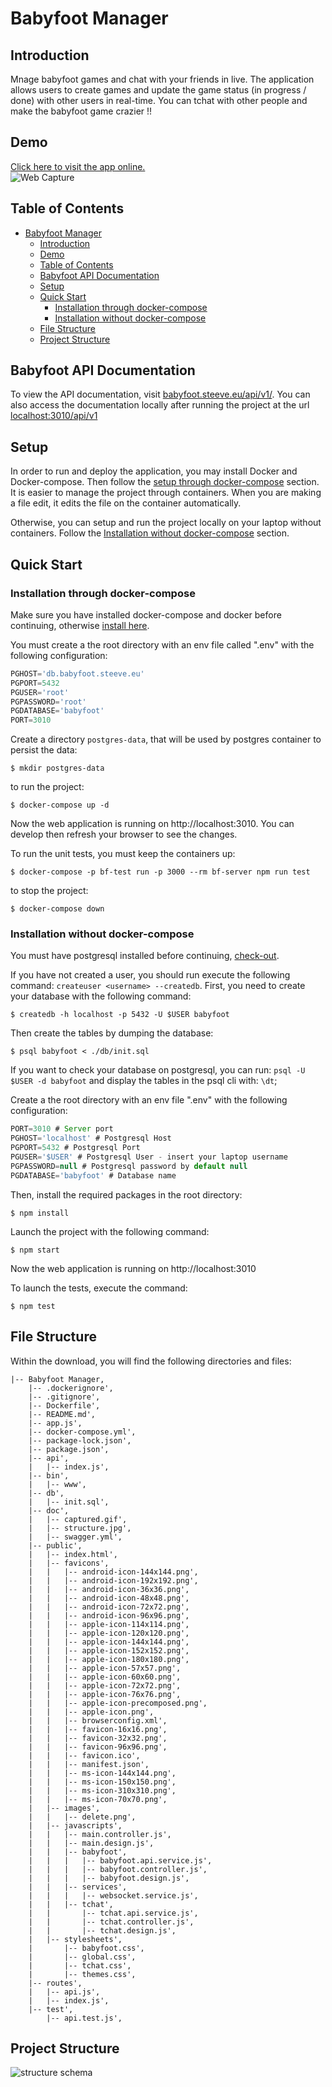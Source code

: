 # Babyfoot Manager

## Introduction

Mnage babyfoot games and chat with your friends in live. The application allows users to create games and update the game status (in progress / done) with other users in real-time.
You can tchat with other people and make the babyfoot game crazier !!

## Demo

[Click here to visit the app online.](https://babyfoot.steeve.eu)<br>
![Web Capture](./doc/captured.gif)

## Table of Contents

- [Babyfoot Manager](#babyfoot-manager)
  - [Introduction](#introduction)
  - [Demo](#demo)
  - [Table of Contents](#table-of-contents)
  - [Babyfoot API Documentation](#babyfoot-api-documentation)
  - [Setup](#setup)
  - [Quick Start](#quick-start)
    - [Installation through docker-compose](#installation-through-docker-compose)
    - [Installation without docker-compose](#installation-without-docker-compose)
  - [File Structure](#file-structure)
  - [Project Structure](#project-structure)

## Babyfoot API Documentation

To view the API documentation, visit [babyfoot.steeve.eu/api/v1/](https://babyfoot.steeve.eu/api/v1). You can also access the documentation locally after running the project at the url [localhost:3010/api/v1](http://localhost:3010/api/v1)

## Setup

In order to run and deploy the application, you may install Docker and Docker-compose. Then follow the [setup through docker-compose](#installation-through-docker-compose) section. It is easier to manage the project through containers. When you are making a file edit, it edits the file on the container automatically.

Otherwise, you can setup and run the project locally on your laptop without containers. Follow the [Installation without docker-compose](#installation-without-docker-compose) section.

## Quick Start

### Installation through docker-compose

Make sure you have installed docker-compose and docker before continuing, otherwise [install here](https://docs.docker.com/install/).

You must create a the root directory with an env file called ".env" with the following configuration:
```js
PGHOST='db.babyfoot.steeve.eu'
PGPORT=5432
PGUSER='root'
PGPASSWORD='root'
PGDATABASE='babyfoot'
PORT=3010
```
Create a directory `postgres-data`, that will be used by postgres container to persist the data:
```shell
$ mkdir postgres-data
```

to run the project:
```shell
$ docker-compose up -d
```
Now the web application is running on http://localhost:3010. You can develop then refresh your browser to see the changes.

To run the unit tests, you must keep the containers up:
```shell
$ docker-compose -p bf-test run -p 3000 --rm bf-server npm run test
```

to stop the project:
```shell
$ docker-compose down
```

### Installation without docker-compose

You must have postgresql installed before continuing, [check-out](https://www.postgresql.org/download/).

If you have not created a user, you should run execute the following command:
`createuser <username> --createdb`.
First, you need to create your database with the following command:
```shell
$ createdb -h localhost -p 5432 -U $USER babyfoot
```
Then create the tables by dumping the database:
```shell
$ psql babyfoot < ./db/init.sql
```
If you want to check your database on postgresql, you can run:
`psql -U $USER -d babyfoot` and display the tables in the psql cli with: `\dt`;

Create a the root directory with an env file ".env" with the following configuration:

```js
PORT=3010 # Server port
PGHOST='localhost' # Postgresql Host
PGPORT=5432 # Postgresql Port
PGUSER='$USER' # Postgresql User - insert your laptop username
PGPASSWORD=null # Postgresql password by default null
PGDATABASE='babyfoot' # Database name
```

Then, install the required packages in the root directory:
```shell
$ npm install
```

Launch the project with the following command:
```shell
$ npm start
```
Now the web application is running on http://localhost:3010

To launch the tests, execute the command:
```shell
$ npm test
```

## File Structure

Within the download, you will find the following directories and files:

```
|-- Babyfoot Manager,
    |-- .dockerignore',
    |-- .gitignore',
    |-- Dockerfile',
    |-- README.md',
    |-- app.js',
    |-- docker-compose.yml',
    |-- package-lock.json',
    |-- package.json',
    |-- api',
    |   |-- index.js',
    |-- bin',
    |   |-- www',
    |-- db',
    |   |-- init.sql',
    |-- doc',
    |   |-- captured.gif',
    |   |-- structure.jpg',
    |   |-- swagger.yml',
    |-- public',
    |   |-- index.html',
    |   |-- favicons',
    |   |   |-- android-icon-144x144.png',
    |   |   |-- android-icon-192x192.png',
    |   |   |-- android-icon-36x36.png',
    |   |   |-- android-icon-48x48.png',
    |   |   |-- android-icon-72x72.png',
    |   |   |-- android-icon-96x96.png',
    |   |   |-- apple-icon-114x114.png',
    |   |   |-- apple-icon-120x120.png',
    |   |   |-- apple-icon-144x144.png',
    |   |   |-- apple-icon-152x152.png',
    |   |   |-- apple-icon-180x180.png',
    |   |   |-- apple-icon-57x57.png',
    |   |   |-- apple-icon-60x60.png',
    |   |   |-- apple-icon-72x72.png',
    |   |   |-- apple-icon-76x76.png',
    |   |   |-- apple-icon-precomposed.png',
    |   |   |-- apple-icon.png',
    |   |   |-- browserconfig.xml',
    |   |   |-- favicon-16x16.png',
    |   |   |-- favicon-32x32.png',
    |   |   |-- favicon-96x96.png',
    |   |   |-- favicon.ico',
    |   |   |-- manifest.json',
    |   |   |-- ms-icon-144x144.png',
    |   |   |-- ms-icon-150x150.png',
    |   |   |-- ms-icon-310x310.png',
    |   |   |-- ms-icon-70x70.png',
    |   |-- images',
    |   |   |-- delete.png',
    |   |-- javascripts',
    |   |   |-- main.controller.js',
    |   |   |-- main.design.js',
    |   |   |-- babyfoot',
    |   |   |   |-- babyfoot.api.service.js',
    |   |   |   |-- babyfoot.controller.js',
    |   |   |   |-- babyfoot.design.js',
    |   |   |-- services',
    |   |   |   |-- websocket.service.js',
    |   |   |-- tchat',
    |   |       |-- tchat.api.service.js',
    |   |       |-- tchat.controller.js',
    |   |       |-- tchat.design.js',
    |   |-- stylesheets',
    |       |-- babyfoot.css',
    |       |-- global.css',
    |       |-- tchat.css',
    |       |-- themes.css',
    |-- routes',
    |   |-- api.js',
    |   |-- index.js',
    |-- test',
        |-- api.test.js',
```

## Project Structure

![structure schema](./doc/structure.jpg)
